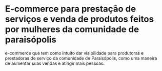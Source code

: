 # E-commerce para prestação de serviços e venda de produtos feitos por mulheres da comunidade de paraisópolis

e-commerce que tem como intuito dar visibilidade para produtoras e prestadoras de serviço da comunidade de Paraisópolis, como uma maneira de aumentar suas vendas e atingir mais pessoas.
